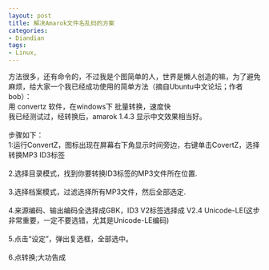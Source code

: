 ```yaml
---
layout: post
title: 解决Amarok文件名乱码的方案
categories:
- Diandian
tags:
- Linux, 
---
```

方法很多，还有命令的，不过我是个图简单的人，世界是懒人创造的嘛，为了避免麻烦，给大家一个我已经成功使用的简单方法（摘自Ubuntu中文论坛；作者bob）：
<br />用 convertz 软件，在windows下 批量转换，速度快
<br />我已经测试过，经转换后，amarok 1.4.3 显示中文效果相当好。
<br />
<br />步骤如下：
<br />1:运行ConvertZ，图标出现在屏幕右下角显示时间旁边，右键单击CovertZ，选择转换MP3 ID3标签
<br />
<br />2.选择目录模式，找到你要转换ID3标签的MP3文件所在位置.
<br />
<br />3.选择档案模式，过滤选择所有MP3文件，然后全部选定.
<br />
<br />4.来源编码、输出编码全选择成GBK，ID3 V2标签选择成 V2.4 Unicode-LE(这步非常重要，一定不要选错，尤其是Unicode-LE编码)
<br />
<br />5.点击“设定”，弹出复选框，全部选中。
<br />
<br />6.点转换;大功告成